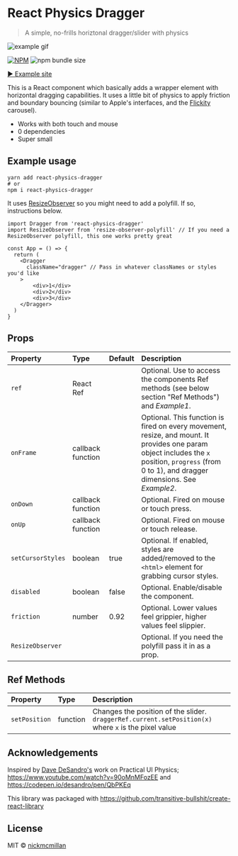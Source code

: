 # React Physics Dragger
> A simple, no-frills horiztonal dragger/slider with physics


![example gif](https://raw.githubusercontent.com/nickmcmillan/react-physics-dragger/master/example.gif)

[![NPM](https://img.shields.io/npm/v/react-physics-dragger.svg?style=flat-square)](https://www.npmjs.com/package/react-physics-dragger)
![npm bundle size](https://img.shields.io/bundlephobia/min/react-physics-dragger.svg?style=flat-square)

[▶ Example site](https://react-physics-dragger-demo.netlify.com/)

This is a React component which basically adds a wrapper element with horizontal dragging capabilities. It uses a little bit of physics to apply friction and boundary bouncing (similar to Apple's interfaces, and the [Flickity](https://flickity.metafizzy.co/) carousel).

* Works with both touch and mouse
* 0 dependencies
* Super small


## Example usage

```
yarn add react-physics-dragger
# or
npm i react-physics-dragger
```

It uses [ResizeObserver](https://caniuse.com/#search=resizeobserver) so you might need to add a polyfill. If so, instructions below.

```
import Dragger from 'react-physics-dragger'
import ResizeObserver from 'resize-observer-polyfill' // If you need a ResizeObserver polyfill, this one works pretty great

const App = () => {
  return (
    <Dragger
      className="dragger" // Pass in whatever classNames or styles you'd like
    >
        <div>1</div>
        <div>2</div>
        <div>3</div>
    </Dragger>
  )
}
```

## Props
| Property         | Type              | Default | Description                                                                                                                                                                                      |
| :--------------- | :---------------- | :------ | :----------------------------------------------------------------------------------------------------------------------------------------------------------------------------------------------- |
| `ref`            | React Ref         |         | Optional. Use to access the components Ref methods (see below section "Ref Methods") and _Example1_.                                                                                             |
| `onFrame`        | callback function |         | Optional. This function is fired on every movement, resize, and mount. It provides one param object includes the `x` position, `progress` (from 0 to 1), and dragger dimensions. See _Example2_. |
| `onDown`        | callback function |         | Optional. Fired on mouse or touch press. |
| `onUp`        | callback function |         | Optional. Fired on mouse or touch release. |
| `setCursorStyles`        | boolean | true   | Optional. If enabled, styles are added/removed to the `<html>` element for grabbing cursor styles. |
| `disabled`       | boolean           | false   | Optional. Enable/disable the component.                                                                                                                                                          |
| `friction`       | number            | 0.92    | Optional. Lower values feel grippier, higher values feel slippier.                                                                                                                               |
| `ResizeObserver` |                   |         | Optional. If you need the polyfill pass it in as a prop.                                                                                                                                         |


## Ref Methods
| Property      | Type     | Description                                                                                          |
| :------------ | :------- | :--------------------------------------------------------------------------------------------------- |
| `setPosition` | function | Changes the position of the slider. `draggerRef.current.setPosition(x)` where `x` is the pixel value |

## Acknowledgements
Inspired by [Dave DeSandro's](https://twitter.com/desandro) work on Practical UI Physics; 
https://www.youtube.com/watch?v=90oMnMFozEE and https://codepen.io/desandro/pen/QbPKEq

This library was packaged with https://github.com/transitive-bullshit/create-react-library

## License

MIT © [nickmcmillan](https://github.com/nickmcmillan)

